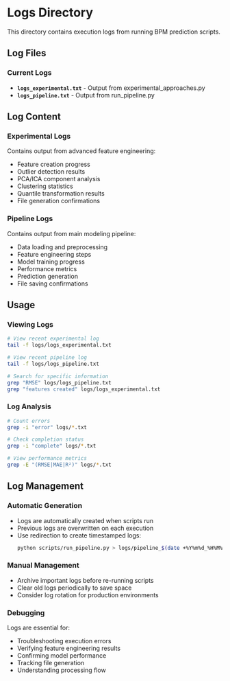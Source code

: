 # Logs Directory

This directory contains execution logs from running BPM prediction scripts.

## Log Files

### Current Logs
- **`logs_experimental.txt`** - Output from experimental_approaches.py
- **`logs_pipeline.txt`** - Output from run_pipeline.py

## Log Content

### Experimental Logs
Contains output from advanced feature engineering:
- Feature creation progress
- Outlier detection results
- PCA/ICA component analysis
- Clustering statistics
- Quantile transformation results
- File generation confirmations

### Pipeline Logs
Contains output from main modeling pipeline:
- Data loading and preprocessing
- Feature engineering steps
- Model training progress
- Performance metrics
- Prediction generation
- File saving confirmations

## Usage

### Viewing Logs
```bash
# View recent experimental log
tail -f logs/logs_experimental.txt

# View recent pipeline log
tail -f logs/logs_pipeline.txt

# Search for specific information
grep "RMSE" logs/logs_pipeline.txt
grep "features created" logs/logs_experimental.txt
```

### Log Analysis
```bash
# Count errors
grep -i "error" logs/*.txt

# Check completion status
grep -i "complete" logs/*.txt

# View performance metrics
grep -E "(RMSE|MAE|R²)" logs/*.txt
```

## Log Management

### Automatic Generation
- Logs are automatically created when scripts run
- Previous logs are overwritten on each execution
- Use redirection to create timestamped logs:
  ```bash
  python scripts/run_pipeline.py > logs/pipeline_$(date +%Y%m%d_%H%M%S).log 2>&1
  ```

### Manual Management
- Archive important logs before re-running scripts
- Clear old logs periodically to save space
- Consider log rotation for production environments

### Debugging
Logs are essential for:
- Troubleshooting execution errors
- Verifying feature engineering results
- Confirming model performance
- Tracking file generation
- Understanding processing flow
